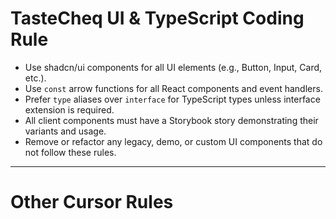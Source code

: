# TasteCheq UI & TypeScript Coding Rule

- Use shadcn/ui components for all UI elements (e.g., Button, Input, Card, etc.).
- Use `const` arrow functions for all React components and event handlers.
- Prefer `type` aliases over `interface` for TypeScript types unless interface extension is required.
- All client components must have a Storybook story demonstrating their variants and usage.
- Remove or refactor any legacy, demo, or custom UI components that do not follow these rules.

---

# Other Cursor Rules

<!-- (rest of your rules here) -->
